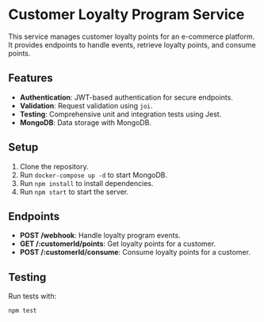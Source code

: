# Customer Loyalty Program Service

This service manages customer loyalty points for an e-commerce platform. It provides endpoints to handle events, retrieve loyalty points, and consume points.

## Features
- **Authentication**: JWT-based authentication for secure endpoints.
- **Validation**: Request validation using `joi`.
- **Testing**: Comprehensive unit and integration tests using Jest.
- **MongoDB**: Data storage with MongoDB.

## Setup
1. Clone the repository.
2. Run `docker-compose up -d` to start MongoDB.
3. Run `npm install` to install dependencies.
4. Run `npm start` to start the server.

## Endpoints
- **POST /webhook**: Handle loyalty program events.
- **GET /:customerId/points**: Get loyalty points for a customer.
- **POST /:customerId/consume**: Consume loyalty points for a customer.

## Testing
Run tests with:
```bash
npm test